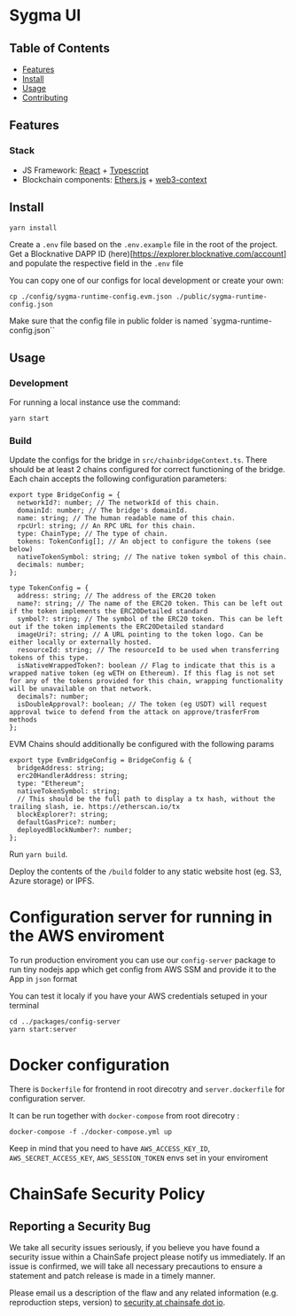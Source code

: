 # Sygma UI

## Table of Contents

- [Features](#features)
- [Install](#install)
- [Usage](#usage)
- [Contributing](#contributing)
<!-- - [License](#license) -->

## Features

### Stack

- JS Framework: [React](https://github.com/facebook/react) + [Typescript](https://github.com/microsoft/TypeScript)
- Blockchain components: [Ethers.js](https://github.com/ethers-io/ethers.js/) + [web3-context](https://github.com/chainsafe/web3-context)

## Install

```
yarn install
```

Create a `.env` file based on the `.env.example` file in the root of the project.
Get a Blocknative DAPP ID (here)[https://explorer.blocknative.com/account] and populate the respective field in the `.env` file

You can copy one of our configs for local development or create your own:
```
cp ./config/sygma-runtime-config.evm.json ./public/sygma-runtime-config.json
```
Make sure that the config file in public folder is named `sygma-runtime-config.json``

## Usage

### Development

For running a local instance use the command:

```
yarn start
```

### Build

Update the configs for the bridge in `src/chainbridgeContext.ts`. There should be at least 2 chains configured for correct functioning of the bridge. Each chain accepts the following configuration parameters:

```
export type BridgeConfig = {
  networkId?: number; // The networkId of this chain.
  domainId: number; // The bridge's domainId.
  name: string; // The human readable name of this chain.
  rpcUrl: string; // An RPC URL for this chain.
  type: ChainType; // The type of chain.
  tokens: TokenConfig[]; // An object to configure the tokens (see below)
  nativeTokenSymbol: string; // The native token symbol of this chain.
  decimals: number;
};
```

```
type TokenConfig = {
  address: string; // The address of the ERC20 token
  name?: string; // The name of the ERC20 token. This can be left out if the token implements the ERC20Detailed standard
  symbol?: string; // The symbol of the ERC20 token. This can be left out if the token implements the ERC20Detailed standard
  imageUri?: string; // A URL pointing to the token logo. Can be either locally or externally hosted.
  resourceId: string; // The resourceId to be used when transferring tokens of this type.
  isNativeWrappedToken?: boolean // Flag to indicate that this is a wrapped native token (eg wETH on Ethereum). If this flag is not set for any of the tokens provided for this chain, wrapping functionality will be unavailable on that network.
  decimals?: number;
  isDoubleApproval?: boolean; // The token (eg USDT) will request approval twice to defend from the attack on approve/trasferFrom  methods
};
```

EVM Chains should additionally be configured with the following params

```
export type EvmBridgeConfig = BridgeConfig & {
  bridgeAddress: string;
  erc20HandlerAddress: string;
  type: "Ethereum";
  nativeTokenSymbol: string;
  // This should be the full path to display a tx hash, without the trailing slash, ie. https://etherscan.io/tx
  blockExplorer?: string;
  defaultGasPrice?: number;
  deployedBlockNumber?: number;
};
```


Run `yarn build`.

Deploy the contents of the `/build` folder to any static website host (eg. S3, Azure storage) or IPFS.

# Configuration server for running in the AWS enviroment

To run production enviroment you can use our `config-server` package to run tiny nodejs app which get config from AWS SSM and provide it to the App in `json` format

You can test it localy if you have your AWS credentials setuped in your terminal
````
cd ../packages/config-server
yarn start:server
````

# Docker configuration

There is `Dockerfile` for frontend in root direcotry and `server.dockerfile` for configuration server.

It can be run together with `docker-compose` from root direcotry :

````
docker-compose -f ./docker-compose.yml up
````
Keep in mind that you need to have `AWS_ACCESS_KEY_ID`, `AWS_SECRET_ACCESS_KEY`, `AWS_SESSION_TOKEN` envs set in your enviroment

# ChainSafe Security Policy

## Reporting a Security Bug
We take all security issues seriously, if you believe you have found a security issue within a ChainSafe
project please notify us immediately. If an issue is confirmed, we will take all necessary precautions
to ensure a statement and patch release is made in a timely manner.

Please email us a description of the flaw and any related information (e.g. reproduction steps, version) to
[security at chainsafe dot io](mailto:security@chainsafe.io).

